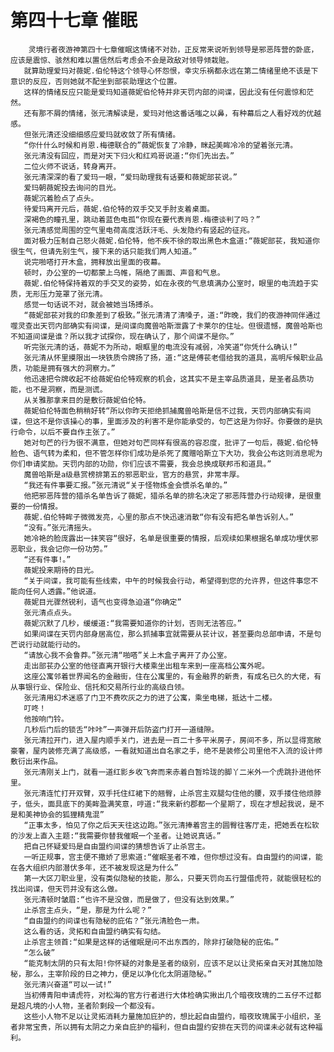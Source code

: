 # 第四十七章 催眠
        灵境行者夜游神第四十七章催眠这情绪不对劲，正反常来说听到领导是邪恶阵营的卧底，应该是震惊、骇然和难以置信然后考虑会不会是政敌对领导倾栽赃。
       就算助理爱玛对薇妮.伯伦特这个领导心怀怨恨，幸灾乐祸都永远在第二情绪里绝不该是下意识的反应，否则她就不配坐到部苌助理这个位置。
       这样的情绪反应只能是爱玛知道薇妮伯伦特并非天罚内部的间谍，因此没有任何震惊和茫然。
       还有那不屑的情绪，张元清解读是，爱玛对他这番话嗤之以鼻，有种幕后之人看好戏的优越感。
       但张元清还没细细感应爱玛就收敛了所有情绪。
       “你什什么时候和肖恩.梅德联合的”薇妮恢复了冷静，眯起美眸冷冷的望着张元清。
       张元清没有回应，而是对天下归火和红鸡哥说道:“你们先出去。”
       二位火师不说话，转身离开。
       张元清深深的看了爱玛一眼，“爱玛助理我有话要和薇妮部苌说。”
       爱玛朝薇妮投去询问的目光。
       薇妮沉着脸点了点头。
       待爱玛离开元后，薇妮.伯伦特的双手交叉手肘支着桌面。
       深褐色的瞳孔里，跳动着蓝色电孤“你现在要代表肖恩.梅德谈判了吗？”
       张元清感觉周围的空气里电荷高度活跃汗毛、头发隐约有竖起的征兆。
       面对极力压制自己怒火薇妮.伯伦特，他不疾不徐的取出黑色木盒道:“薇妮部苌，我知道你很生气，但请先别生气，接下来的话只能我们两人知道。”
       说完啪嗒打开木盒，拥释放出里面的夜幕。
       顿时，办公室的一切都蒙上乌帷，隔绝了画面、声音和气息。
       薇妮.伯伦特保持着双的手交叉的姿势，如在永夜的气息填满办公室时，眼里的电流趋于实质，无形压力笼罩了张元清。
       感觉一句话说不对，就会被她当场搏杀。
       “薇妮部苌对我的印象差到了极致。”张元清清了清嗓子，道:“昨晚，我们的夜游神同伴通过噬灵查出天罚内部确实有间谍，是间谍向魔兽哈斯泄露了卡莱尔的住址。但很遗憾，魔兽哈斯也不知道间谍是谁？所以我才试探你，现在确认了，那个间谍不是你。”
       听完张元清的话，薇妮不为所动，眼眶里的电流没有减弱，冷笑道“你凭什么确认!”
       张元清从怀里摸限出一块铁质令牌扬了扬，道:“这是傅苌老借给我的道具，高明斥候职业品质，功能是拥有强大的洞察力。”
       他迅速把令牌收起不给薇妮伯伦特观察的机会，这其实不是主宰品质道具，是圣者品质功能，也不是洞察，而是测谎。
       从关雅那拿来目的是敷衍薇妮伯伦特。
       薇妮伯伦特面色稍稍好转“所以你昨天拒绝抓捕魔兽哈斯是信不过我，天罚内部确实有间谍，但这不是你该操心的事，里面涉及的利害不是你能承受的，句芒这是为你好。你要做的是执行命令，以后不要自作主张了。”
       她对句芒的行为很不满意，但她对句芒同样有很高的容忍度，批评了一句后，薇妮.伯伦特脸色、语气转为柔和，但不管怎样你们成功是杀死了魔赠哈斯立下大功，我会公布这则消息呢为你们申请奖励。天罚内部的功勋，你们应该不需要，我会总换成联邦币和道具。”
       魔兽哈斯是a级悬赏榜排第五的邪恶职业，官方的悬赏，非常丰厚。
       “我还有件事要汇报。”张元清说“关于怪物炼金会惯杀名单的。”
       他把邪恶阵营的猎杀名单告诉了薇妮，猎杀名单的排名决定了邪恶阵营办行动规律，是很重要的一份情报。
       薇妮.伯伦特眸子微微发亮，心里的那点不快迅速消散“你有没有把名单告诉别人。”
       “没有。”张元清摇头。
       她冷艳的脸庞露出一抹笑容“很好，名单是很重要的情报，后观续如果根据名单成功埋伏邪恶职业，我会记你一份功劳。”
       “还有件事!。”
       薇妮投来期待的目光。
       “关于间谍，我可能有些线索，中午的时候我会行动，希望得到您的允许界，但这件事您不能向任何人透露。”他说道。
       薇妮目光骤然锐利，语气也变得急迫道“你确定”
       张元清点点头。
       薇妮沉默了几秒，缓缓道:“我需要知道你的计划，否则无法答应。”
       如果间谍在天罚内部身居高位，那么抓捕事宜就需要从苌计议，甚至要向总部申请，不是句芒说行动就能行动的。
       “请放心我不会鲁莽。”张元清“啪嗒”关上木盒子离开了办公室。
       走出部苌办公室的他径直离开银行大楼乘坐出租车来到一座高档公寓外呢。
       这座公寓邻着世界闻名的金融街，住在公寓里的，有金融界的新贵，有成名已久的大佬，有从事银行业、保险业、信托和交易所行业的高级白领。
       张元清用幻术迷惑了门卫不费吹灰之力的进了公寓，乘坐电梯，抵达十二楼。
       叮咚！
       他按响门铃。
       几秒后门后的锁舌“咔咔”一声弹开后防盗门打开一道缝隙。
       张元清拉开门，进入屋内顺手关门，进去是一百二十多平米房子，房间不多，所以显得宽敞豪奢，屋内装修充满了高级感，一看就知道出自名家之手，绝不是装修公司里他不入流的设计师敷衍出来作品。
       张元清刚关上门，就看一道红影乡收飞奔而来赤着白暂玲珑的脚丫二米外一个虎跳扑进他怀里。
       张元清连忙打开双臂，双手托住红裙下的翘臀，止杀宫主双腿勾住他的腰，双手搂住他烦脖子，低头，面具底下的美眸盈满笑意，哼道:“我来新约郡都一个星期了，现在才想起我说，是不是和美神协会的狐狸精鬼混”
       “正事太多，怕见了你之后天天往这边跑。”张元清捧着宫主的圆臀往客厅走，把她丢在松软的沙发上直入主题:“我需要你替我催眠一个圣者。让她说真话。”
       把自己怀疑爱玛是自由盟约间谍的猜想告诉了止杀宫主。
       一听正规事，宫主便不撒娇了思索道:“催眠圣者不难，但你想过没有。自由盟约的间谍，能在各大组织内部潜伏多年，还不被发现这是为什么”
       第一大区刀职业里，没有类似隐秘的技能，那么，只要天罚向五行盟借虎符，就能很轻松的找出间谍，但天罚并没有这么做。
       张元清顿时皱眉:“也许不是没做，而是做了，但没有达到效果。”
       止杀宫主点头，“是，那是为什么呢？”
       “自由盟约的间谍也有隐秘的庇佑？”张元清脸色一肃。
       这么看的话，灵拓和自由盟约确实有勾结。
       止杀宫主领首:“如果是这样的话催眠是问不出东西的，除非打破隐秘的庇佑。”
       “怎么破”
       “能克制太阴的只有太阳!你怀疑的对象是圣者的级别，应该不足以让灵拓亲自天对其施加隐秘，那么，主宰阶段的日之神力，便足以净化化太阴道隐秘。”
       张元清兴奋道“可以一试!”
       当初傅青阳申请虎符，对松海的官方行者进行大体检确实揪出几个暗夜玫瑰的二五仔不过都是超凡境的小人物，圣者阶剩段一个都没有。
       这些小人物不足以让灵拓消耗力量施加庇护的，想比起自由盟约，暗夜玫瑰属于小组织，圣者非常宝贵，所以拥有太阴之力亲自庇护的福利，但自由盟约安排在天罚的间谍未必就有这种福利。